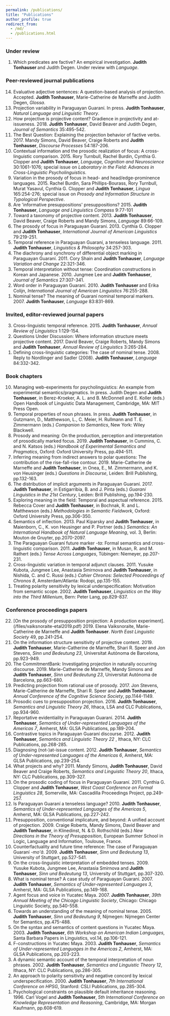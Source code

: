 ```yaml
---
permalink: /publications/
title: "Publications"
author_profile: true
redirect_from: 
  - /md/
  - /publications.html
---
```


### Under review

1. Which predicates are factive? An empirical investigation. <b> Judith Tonhauser </b> and Judith Degen. Under review with <i> Language</i>.

### Peer-reviewed journal publications

<ol reversed>
<li> Evaluative adjective sentences: A question-based analysis of projection. Accepted. <b> Judith Tonhauser</b>, Marie-Catherine de Marneffe and Judith Degen, <i> Glossa</i>. </li> 
<li> Projection variability in Paraguayan Guaraní. In press. <b> Judith Tonhauser</b>, <i> Natural Language and Linguistic Theory</i>.  </li>
<li>How projective is projective content? Gradience in projectivity and at-issueness. 2018. <b> Judith Tonhauser</b>, David Beaver and Judith Degen, <i> Journal of Semantics</i> 35:495-542. </li>
  <li>The Best Question: Explaining the projection behavior of
factive verbs. 2017. Mandy Simons, David Beaver, Craige Roberts and <b> Judith  Tonhauser</b>, <i> Discourse Processes</i>  54:187-206. </li>
  <li>Contextual information and the prosodic realization of focus: A
cross-linguistic comparison. 2015. Rory Turnbull, Rachel Burdin, Cynthia G.
Clopper and <b> Judith Tonhauser</b>, <i> Language, Cognition and
Neuroscience</i>  30:1061-1076; special issue on <i> Laboratory in the
Field: Advances in Cross-Linguistic Psycholinguistics</i>.  </li>
  <li>Variation in the prosody of focus in head- and head/edge-prominence languages. 2015. Rachel Burdin, Sara Phillips-Bourass, Rory Turnbull, Murat Yasavul, Cynthia G. Clopper and <b> Judith Tonhauser</b>, <i> Lingua</i>  165:254-276; special issue on <i> Prosody and Information Structure in Typological Perspective</i>. </li>
  <li>Are 'informative presuppositions' presuppositions? 2015. <b> Judith Tonhauser</b>, <i> Language and Linguistics Compass</i>  9:77-101  </li>
  <li>Toward a taxonomy of projective content. 2013. <b> Judith Tonhauser</b>,
David Beaver, Craige Roberts and Mandy Simons, <i> Language</i>  89:66-109. </li>
  <li>The prosody of focus in Paraguayan Guaraní. 2013. Cynthia
G. Clopper and <b> Judith Tonhauser</b>, <i> International
  Journal of American Linguistics</i>  79:219-251.  </li>
  <li>Temporal reference in Paraguayan Guaraní, a tenseless
language. 2011. <b> Judith Tonhauser</b>, <i> Linguistics &
  Philosophy</i>  34:257-303.  </li>
  <li>The diachrony and synchrony of differential object marking in
Paraguayan Guaraní. 2011. Cory Shain and <b> Judith Tonhauser</b>, <i> Language
  Variation and Change</i>  22:321-346.  </li>
  <li>Temporal interpretation without tense: Coordination
constructions in Korean and Japanese. 2010. Jungmee Lee and <b> Judith
Tonhauser</b>, <i> Journal of Semantics</i>  27:307-341.  </li>
  <li>Word order in Paraguayan Guaraní. 2010. <b> Judith Tonhauser </b> and
Erika Colijn, <i> International Journal of American Linguistics</i>  76:255-288.  </li>
  <li>Nominal tense? The meaning of Guaraní  nominal temporal
markers. 2007. <b> Judith Tonhauser</b>, <i> Language</i>  83:831-869. </li>
</ol>

### Invited, editor-reviewed journal papers

<ol reversed>
  <li>Cross-linguistic temporal reference. 2015. <b> Judith
Tonhauser</b>, <i> Annual Review of
Linguistics</i>  1:129-154.  </li>
<li>Questions Under Discussion: Where information structure meets
projective content. 2017. David Beaver, Craige Roberts, Mandy Simons and <b> Judith  Tonhauser</b>, <i> Annual Review of
Linguistics</i>  3:265-284.  </li>
  <li>Defining cross-linguistic categories: The case of nominal
tense. 2008. Reply to Nordlinger and Sadler (2008). <b> Judith Tonhauser</b>, <i> 
  Language</i>  84:332-342. </li>
</ol>

### Book chapters

<ol reversed>
  <li> Managing web-experiments for psycholinguistics: An example from experimental semantics/pragmatics. In press. Judith Degen and <b> Judith Tonhauser</b>, in Berez-Kroeker, A. L. and B. McDonnell and E. Koller (eds.) Open Handbook of Linguistic Data Management, Cambridge, MA: MIT Press Open. </li>

<li> Temporal properties of noun phrases. In press. <b> Judith Tonhauser</b>,
in Gutzmann, D., Matthewson, L., C. Meier, H. Rullmann and T. E. Zimmermann (eds.) <i> Companion to Semantics</i>, New York: Wiley Blackwell. </li>

<li> Prosody and meaning: On the production, perception and interpretation of prosodically marked focus. 2019. <b> Judith Tonhauser</b>, in Cummins, C. and N. Katsos (eds.) <i> Handbook of Experimental Semantics and Pragmatics</i>, Oxford: Oxford University Press, pp.494-511.  </li>

<li> Inferring meaning from indirect answers to polar questions: 
The contribution of the rise-fall-rise contour. 2019. Marie-Catherine de Marneffe and <b> Judith Tonhauser</b>, in Onea, E., M. Zimmermann, and K. von Heusinger (eds.) <i> Questions in Discourse</i>, Leiden: Brill Publishing, pp.132-163. </li>

<li> The distribution of implicit arguments in Paraguayan Guaraní. 2017. <b> Judith
Tonhauser</b>, in Estigarribia, B. and J. Pinta (eds.) <i> Guaraní Linguistics in
the 21st Century</i>, Leiden: Brill Publishing, pp.194-230. </li>

<li> Exploring meaning in the field: Temporal and aspectual
reference. 2015. Rebecca Cover and <b> Judith Tonhauser</b>, in Bochnak, R. and
L. Matthewson (eds.) <i> Methodologies in Semantic Fieldwork</i>, Oxford:
Oxford University Press, pp.306-350. </li>

<li>Semantics of inflection. 2013. Paul Kiparsky and <b> Judith
Tonhauser</b>, in Maienborn, C., K. von Heusinger and P. Portner (eds.)
<i> Semantics: An International Handbook of Natural Language
  Meaning</i>, vol. 3, Berlin: Mouton de Gruyter, pp.2070-2097. </li>

<li> The Paraguayan Guaraní  future marker <i> -ta</i>:
Formal semantics and cross-linguistic comparison. 2011. <b> Judith Tonhauser</b>,
in Musan, R. and M. Rathert (eds.) <i> Tense Across Languages</i>, 
Tübingen: Niemeyer, pp.207-231.   </li>


<li>Cross-linguistic variation in temporal adjunct
clauses. 2011. Yusuke Kubota, Jungmee Lee, Anastasia Smirnova and <b> Judith
Tonhauser</b>, in Nishida, C. and C. Russi (eds.)  <i> Cahier Chronos: Selected Proceedings of
  Chronos 8</i>, Amsterdam/Atlanta: Rodopi, pp.135-155. </li>
 
<li> Treating polarity sensitivity by lexical underspecification:
Motivation from semantic scope. 2002. <b> Judith Tonhauser</b>, 
<i> Linguistics on the Way into the Third Millenium</i>, Bern: Peter Lang, pp.829-837. </li>
</ol>

### Conference proceedings papers

<ol reversed>
<li> [On the prosody of presupposition projection: A production experiment].(/files/vaiksnoraite-etal2019.pdf) 2019. Elena Vaiksnoraite, Marie-Catherine de Marneffe and <b> Judith Tonhauser</b>. <i> North East Linguistic Society</i>  49, pp.241-254. </li>

<li> On the information structure sensitivity of projective content. 2019. <b> Judith Tonhauser</b>, Marie-Catherine de Marneffe, Shari R. Speer and Jon Stevens, <i> Sinn und Bedeutung 23</i>, Universitat Autónoma de Barcelona, pp.923-949. </li>

<li> The CommitmentBank: Investigating projection in naturally occurring discourse. 2019. Marie-Catherine de Marneffe, Mandy Simons and <b> Judith Tonhauser</b>, <i> Sinn und Bedeutung 23</i>, Universitat Autónoma de Barcelona, pp.663-680. </li>

<li> Predicting projection from rational use of prosody. 2017. Jon Stevens, Marie-Catherine de Marneffe, Shari R. Speer and <b> Judith Tonhauser</b>, <i> Annual Conference of the Cognitive Science Society</i>, pp.1144-1149.  </li>

<li> Prosodic cues to presupposition projection. 2016.
<b> Judith Tonhauser</b>, <i> Semantics and Linguistic Theory 26</i>,
Ithaca, LSA and CLC Publications, pp.934-960. </li>

<li>Reportative evidentiality in Paraguayan Guaraní. 2014. <b> Judith
Tonhauser</b>, <i> Semantics of Under-represented
  Languages of the Americas 7</i>, Amherst, MA: GLSA
Publications, pp.189-204. </li>

<li>Contrastive topics in Paraguayan Guaraní discourse. 2012.
<b> Judith Tonhauser</b>, <i> Semantics and Linguistic Theory 22</i> ,
Ithaca, NY: CLC Publications, pp.268-285. </li>

<li>Diagnosing (not-)at-issue content. 2012. <b> Judith Tonhauser</b>, <i> 
  Semantics of Under-represented Languages of the Americas 6</i>,
Amherst, MA: GLSA Publications, pp.239-254. </li>


<li>What projects and why? 2011. Mandy Simons, <b> Judith Tonhauser</b>,
David Beaver and Craige Roberts, <i> Semantics and Linguistic Theory
  20</i>, Ithaca, NY: CLC Publications, pp.309-327. </li>


<li>On the prosodic coding of focus in Paraguayan Guaraní. 2011. Cynthia
G. Clopper and <b> Judith Tonhauser</b>, <i> West Coast Conference on
Formal Linguistics 28</i>, Somerville, MA: Cascadilla
Proceedings Project, pp.249-257. </li>


<li>Is Paraguayan Guaraní a tenseless language? 2010. <b> Judith
Tonhauser</b>, <i> Semantics of Under-represented Languages of the
  Americas 5</i>, Amherst, MA: GLSA Publications, pp.227-242. </li>


<li>Presupposition, conventional implicature, and beyond: A
unified account of projection. 2009. Craige Roberts, Mandy Simons, David
Beaver and <b> Judith Tonhauser</b>, in Klinedinst, N. & D. Rothschild (eds.) <i> New Directions in the Theory of
  Presupposition</i>, European Summer School in Logic, Language and Information, Toulouse, France. </li>


<li>Counterfactuality and future time reference: The case of
Paraguayan Guaraní <i> -mo'ã</i>. 2009. <b> Judith Tonhauser</b>, <i> Sinn
  und Bedeutung 13</i>, University of Stuttgart, pp.527-541. </li>


<li>On the cross-linguistic interpretation of embedded tenses. 2009.
Yusuke Kubota, Jungmee Lee, Anastasia Smirnova and <b> Judith Tonhauser</b>,
<i> Sinn und Bedeutung 13</i>, University of Stuttgart, pp.307-320. </li>


<li>What is nominal tense? A case study of Paraguayan Guaraní. 2007.
<b> Judith Tonhauser</b>, <i> Semantics of Under-represented Languages 3</i>, Amherst, MA: GLSA Publications, pp.149-168. </li>


<li>Agent focus and voice in Yucatec Maya. 2007. <b> Judith Tonhauser</b>, 
<i> 39th Annual Meeting of the Chicago Linguistic Society</i>,
Chicago: Chicago Linguistic Society, pp.540-558. </li>


<li>Towards an understanding of the meaning of nominal tense. 2005. <b> Judith  Tonhauser</b>, <i> Sinn und Bedeutung 9</i>, Nijmegen:
Nijmegen Center for Semantics, pp.475-488. </li>

<li>On the syntax and semantics of content questions in Yucatec
Maya. 2003. <b> Judith Tonhauser</b>, <i> 6th Workshop on
  American Indian Languages</i>, Santa Barbara
Papers in Linguistics, vol.14, pp.106-121. </li>

<li>F-constructions in Yucatec Maya. 2003. <b> Judith Tonhauser</b>,  <i> 
  Semantics of Under-represented Languages in the Americas 2</i>,
Amherst, MA: GLSA Publications, pp.203-223. </li>

<li>A dynamic semantic account of the temporal interpretation of
noun phrases. 2002. <b> Judith Tonhauser</b>, <i> Semantics
  and Linguistic Theory 12</i>, Ithaca, NY: CLC Publications, pp.286-305. </li>


<li>An approach to polarity sensitivity and negative concord by
lexical underspecification. 2000. <b> Judith Tonhauser</b>, <i> 7th
  International Conference on HPSG</i>, Stanford: CSLI Publications,
pp.285-304. </li>

<li>Psychological constraints on plausible default inheritance
reasoning. 1996. Carl Vogel and <b> Judith Tonhauser</b>, <i> 5th
  International Conference on Knowledge Representation and Reasoning</i>,
Cambridge, MA: Morgan Kaufmann, pp.608-619.  </li>

</ol>

